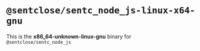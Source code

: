 # `@sentclose/sentc_node_js-linux-x64-gnu`

This is the **x86_64-unknown-linux-gnu** binary for `@sentclose/sentc_node_js`

